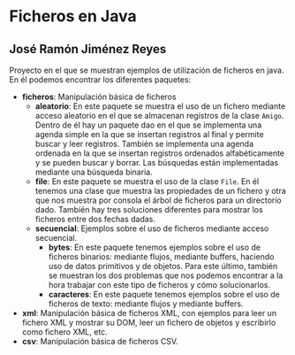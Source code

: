 # Ficheros en Java
## José Ramón Jiménez Reyes

Proyecto en el que se muestran ejemplos de utilización de ficheros en java. En él podemos encontrar los diferentes paquetes:

- **ficheros**: Manipulación básica de ficheros
    - **aleatorio**: En este paquete se muestra el uso de un fichero mediante acceso aleatorio en el que se almacenan registros de la clase `Amigo`. Dentro de él hay un paquete dao en el que se implementa una agenda simple en la que se insertan registros al final y permite buscar y leer registros. También se implementa una agenda ordenada en la que se insertan registros ordenados alfabéticamente y se pueden buscar y borrar. Las búsquedas están implementadas mediante una búsqueda binaria.
    - **file**: En este paquete se muestra el uso de la clase `File`. En él tenemos una clase que muestra las propiedades de un fichero y otra que nos muestra por consola el árbol de ficheros para un directorio dado. También hay tres soluciones diferentes para mostrar los ficheros entre dos fechas dadas.
    - **secuencial**: Ejemplos sobre el uso de ficheros mediante acceso secuencial.
        - **bytes**: En este paquete tenemos ejemplos sobre el uso de ficheros binarios: mediante flujos, mediante buffers, haciendo uso de datos primitivos y de objetos. Para este último, también se muestran los dos problemas que nos podemos encontrar a la hora trabajar con este tipo de ficheros y cómo solucionarlos.
        - **caracteres**: En este paquete tenemos ejemplos sobre el uso de ficheros de texto: mediante flujos y mediante buffers.
- **xml**: Manipulación básica de ficheros XML, con ejemplos para leer un fichero XML y mostrar su DOM, leer un fichero de objetos y escribirlo como fichero XML, etc.
- **csv**: Manipulación básica de ficheros CSV.